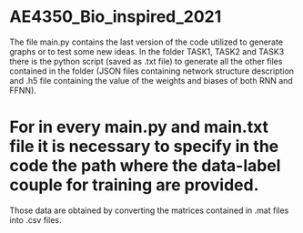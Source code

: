 # AE4350_Bio_inspired_2021

The file main.py contains the last version of the code utilized to generate graphs or to test some new ideas.
In the folder TASK1, TASK2 and TASK3 there is the python script (saved as .txt file) to generate all the other files contained in the folder (JSON files containing network
structure description and .h5 file containing the value of the weights and biases of both  RNN and FFNN).


# For in every main.py and main.txt file it is necessary to specify in the code the path where the data-label couple for training are provided. 
Those data are obtained by converting the matrices contained in .mat files into .csv files.
